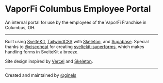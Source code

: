# VaporFi Columbus Employee Portal

An internal portal for use by the employees of the VaporFi Franchise in Columbus, OH.

---

Built using [SvelteKit](https://kit.svelte.dev/), [TailwindCSS](https://tailwindcss.com/) with [Skeleton](https://skeleton.dev), and [Supabase](https://supabase.com/). Special thanks to [@ciscoheat](https://github.com/ciscoheat) for creating [sveltekit-superforms](https://github.com/ciscoheat/sveltekit-superforms), which makes handling forms in SvelteKit a breeze.

Site design inspired by [Vercel](https://vercel.com) and [Skeleton](https://skeleton.dev).

---

Created and maintained by [@gjnels](https://github.com/gjnels)
